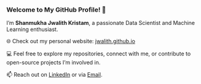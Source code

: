 ### Welcome to My GitHub Profile! 👋

I’m **Shanmukha Jwalith Kristam**, a passionate Data Scientist and Machine Learning enthusiast.

🌐 Check out my personal website: [jwalith.github.io](https://jwalith.github.io)

💻 Feel free to explore my repositories, connect with me, or contribute to open-source projects I’m involved in.

📫 Reach out on [LinkedIn](https://linkedin.com/in/jwalith-kristam) or via [Email](mailto:jwalithkristam@gmail.com).

